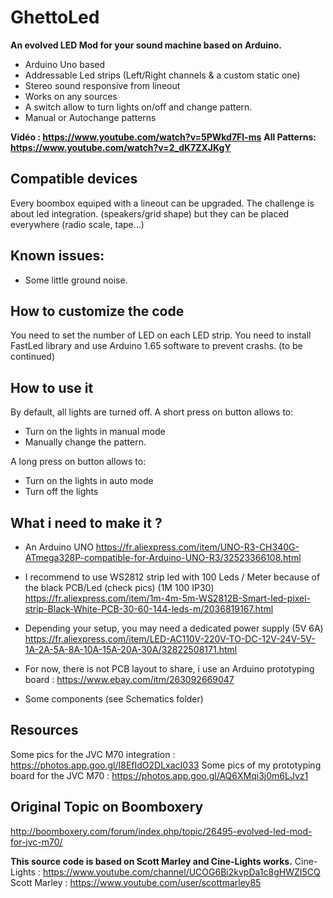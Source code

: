 # GhettoLed

**An evolved LED Mod for your sound machine based on Arduino.**

- Arduino Uno based
- Addressable Led strips (Left/Right channels & a custom static one)
- Stereo sound responsive from lineout
- Works on any sources
- A switch allow to turn lights on/off and change pattern.
- Manual or Autochange patterns

**Vidéo : https://www.youtube.com/watch?v=5PWkd7Fl-ms**
**All Patterns: https://www.youtube.com/watch?v=2_dK7ZXJKgY**
 
## Compatible devices
Every boombox equiped with a lineout can be upgraded.
The challenge is about led integration. (speakers/grid shape) but they can be placed everywhere (radio scale, tape...)

## Known issues:
- Some little ground noise.

## How to customize the code
You need to set the number of LED on each LED strip.
You need to install FastLed library and use Arduino 1.65 software to prevent crashs.
(to be continued)


## How to use it
By default, all lights are turned off.
A short press on button allows to:
- Turn on the lights in manual mode
- Manually change the pattern.

A long press on button allows to:
- Turn on the lights in auto mode
- Turn off the lights

## What i need to make it ?
- An Arduino UNO
https://fr.aliexpress.com/item/UNO-R3-CH340G-ATmega328P-compatible-for-Arduino-UNO-R3/32523366108.html

- I recommend to use WS2812 strip led with 100 Leds / Meter because of the black PCB/Led (check pics) (1M 100 IP30)
https://fr.aliexpress.com/item/1m-4m-5m-WS2812B-Smart-led-pixel-strip-Black-White-PCB-30-60-144-leds-m/2036819167.html

- Depending your setup, you may need a dedicated power supply (5V 6A)
https://fr.aliexpress.com/item/LED-AC110V-220V-TO-DC-12V-24V-5V-1A-2A-5A-8A-10A-15A-20A-30A/32822508171.html

- For now, there is not PCB layout to share, i use an Arduino prototyping board :
https://www.ebay.com/itm/263092669047

- Some components (see Schematics folder)

## Resources
Some pics for the JVC M70 integration : https://photos.app.goo.gl/I8EfIdO2DLxacI033
Some pics of my prototyping board for the JVC M70 : https://photos.app.goo.gl/AQ6XMqi3j0m6LJvz1



## Original Topic on Boomboxery
http://boomboxery.com/forum/index.php/topic/26495-evolved-led-mod-for-jvc-m70/


**This source code is based on Scott Marley and Cine-Lights works.**
Cine-Lights : https://www.youtube.com/channel/UCOG6Bi2kvpDa1c8gHWZI5CQ
Scott Marley : https://www.youtube.com/user/scottmarley85


